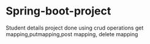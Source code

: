 # Spring-boot-project
Student details project done using crud operations
get mapping,putmapping,post mapping, delete mapping
